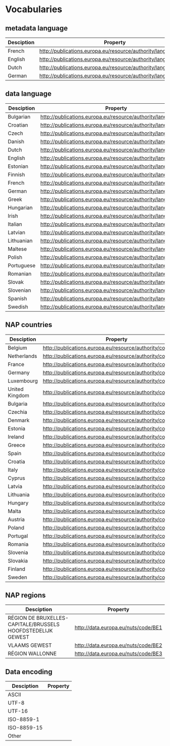 # Vocabularies

## metadata language

| Desciption | Property  | 
| ---------| ----------- |
| French | http://publications.europa.eu/resource/authority/language/FRA   |
| English |  http://publications.europa.eu/resource/authority/language/ENG  |
| Dutch |  http://publications.europa.eu/resource/authority/language/NLD  |
| German |  http://publications.europa.eu/resource/authority/language/DEU  |


## data language

| Desciption | Property  | 
| ---------| ----------- |
| Bulgarian |  http://publications.europa.eu/resource/authority/language/BUL  |
| Croatian |  http://publications.europa.eu/resource/authority/language/HRV  |
| Czech |  http://publications.europa.eu/resource/authority/language/CES  |
| Danish |  http://publications.europa.eu/resource/authority/language/DAN  |
| Dutch |  http://publications.europa.eu/resource/authority/language/NLD  |
| English |  http://publications.europa.eu/resource/authority/language/ENG  |
| Estonian |  http://publications.europa.eu/resource/authority/language/EST  |
| Finnish |  http://publications.europa.eu/resource/authority/language/FIN  |
| French | http://publications.europa.eu/resource/authority/language/FRA   |
| German |  http://publications.europa.eu/resource/authority/language/DEU  |
| Greek |  http://publications.europa.eu/resource/authority/language/ELL  |
| Hungarian |  http://publications.europa.eu/resource/authority/language/HUN  |
| Irish |  http://publications.europa.eu/resource/authority/language/GLE  |
| Italian |  http://publications.europa.eu/resource/authority/language/ITA  |
| Latvian |  http://publications.europa.eu/resource/authority/language/LAV  |
| Lithuanian |  http://publications.europa.eu/resource/authority/language/LIT  |
| Maltese |  http://publications.europa.eu/resource/authority/language/MLT  |
| Polish |  http://publications.europa.eu/resource/authority/language/POL  |
| Portuguese |  http://publications.europa.eu/resource/authority/language/POR  |
| Romanian |  http://publications.europa.eu/resource/authority/language/RON  |
| Slovak |  http://publications.europa.eu/resource/authority/language/SLK  |
| Slovenian |  http://publications.europa.eu/resource/authority/language/SLV  |
| Spanish |  http://publications.europa.eu/resource/authority/language/SPA  |
| Swedish |  http://publications.europa.eu/resource/authority/language/SWE  |


## NAP countries

| Desciption | Property  | 
| ---------| ----------- |
| Belgium |  http://publications.europa.eu/resource/authority/country/BEL  |
| Netherlands |  http://publications.europa.eu/resource/authority/country/NLD  |
| France |  http://publications.europa.eu/resource/authority/country/FRA  |
| Germany |  http://publications.europa.eu/resource/authority/country/DEU  |
| Luxembourg |  http://publications.europa.eu/resource/authority/country/LUX  |
| United Kingdom |  http://publications.europa.eu/resource/authority/country/GBR  |
| Bulgaria |  http://publications.europa.eu/resource/authority/country/BGR  |
| Czechia |  http://publications.europa.eu/resource/authority/country/CZE  |
| Denmark |  http://publications.europa.eu/resource/authority/country/DNK  |
| Estonia |  http://publications.europa.eu/resource/authority/country/EST  |
| Ireland |  http://publications.europa.eu/resource/authority/country/IRL  |
| Greece |  http://publications.europa.eu/resource/authority/country/GRC  |
| Spain |  http://publications.europa.eu/resource/authority/country/ESP  |
| Croatia |  http://publications.europa.eu/resource/authority/country/HRV  |
| Italy |  http://publications.europa.eu/resource/authority/country/ITA  |
| Cyprus |  http://publications.europa.eu/resource/authority/country/CYP  |
| Latvia |  http://publications.europa.eu/resource/authority/country/LVA  |
| Lithuania |  http://publications.europa.eu/resource/authority/country/LTU  |
| Hungary |  http://publications.europa.eu/resource/authority/country/HUN  |
| Malta |  http://publications.europa.eu/resource/authority/country/MLT  |
| Austria |  http://publications.europa.eu/resource/authority/country/AUT  |
| Poland |  http://publications.europa.eu/resource/authority/country/POL  |
| Portugal |  http://publications.europa.eu/resource/authority/country/PRT  |
| Romania |  http://publications.europa.eu/resource/authority/country/ROU  |
| Slovenia |  http://publications.europa.eu/resource/authority/country/SVN  |
| Slovakia |  http://publications.europa.eu/resource/authority/country/SVK  |
| Finland |  http://publications.europa.eu/resource/authority/country/FIN  |
| Sweden |  http://publications.europa.eu/resource/authority/country/SWE  |


## NAP regions

| Desciption | Property  | 
| ---------| ----------- |
| RÉGION DE BRUXELLES-CAPITALE/BRUSSELS HOOFDSTEDELIJK GEWEST |  http://data.europa.eu/nuts/code/BE1  |
| VLAAMS GEWEST |  http://data.europa.eu/nuts/code/BE2  |
| RÉGION WALLONNE|  http://data.europa.eu/nuts/code/BE3  |


## Data encoding

| Desciption | Property  | 
| ---------| ----------- |
| ASCII |   |
| UTF-8 |   |
| UTF-16 |   |
| ISO-8859-1 |   |
| ISO-8859-15 |   |
| Other |   |

